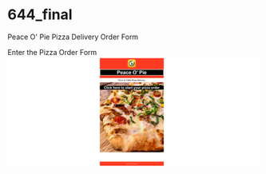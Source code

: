 # 644_final
Peace O' Pie Pizza Delivery Order Form

Enter the Pizza Order Form
![](images/enterPizzaDeliveryApp.png)


